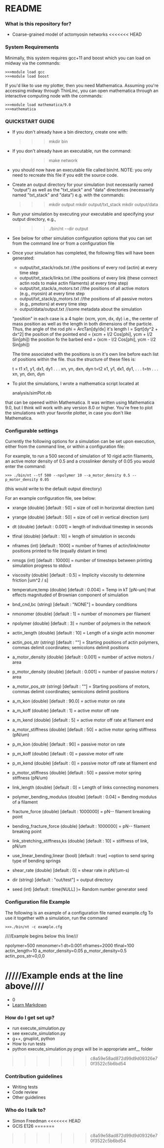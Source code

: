# README #

### What is this repository for? ###

* Coarse-grained model of actomyosin networks
<<<<<<< HEAD

### System Requirements ###
Minimally, this system requires gcc+11 and boost which you can load on midway via the commands:

    >>>module load gcc
    >>>module load boost

If you'd like to use my plotter, then you need Mathematica. 
Assuming you're accessing midway through ThinLinc, you can open mathematica through an interactive
computing node with the commands:

    >>>module load mathematica/9.0
    >>>mathematica

### QUICKSTART GUIDE ###

* If you don't already have a bin directory, create one with:
    
    >>> mkdir bin

* If you don't already have an executable, run the command: 
  
    >>> make network 

* you should now have an executable file called bin/nt. NOTE: you only need to recreate this file if you edit the source
  code.

* Create an output directory for your simulation (not necessarily named "output") as well as the "txt_stack" and "data"
  directories (necessarily named "txt_stack" and "data") e.g. with the commands:

    >>>mkdir output
    >>>mkdir output/txt_stack
    >>>mkdir output/data

* Run your simulation by executing your executable and specifying your output directory, e.g., 
    
    >>>./bin/nt --dir output

* See below for other simulation configuration options that you can set from the command line or from a configuration
  file

* Once your simulation has completed, the following files will have been generated:
    * output/txt_stack/rods.txt //the positions of every rod (actin) at every time step
    * output/txt_stack/links.txt //the positions of every link (these connect actin rods to make actin filaments) at
                                    every time step)
    * output/txt_stack/a_motors.txt //the positions of all active motors (e.g., myosin) at every time step
    * output/txt_stack/p_motors.txt //the positions of all passive motors (e.g., pmotors) at every time step
    * output/data/output.txt //some metadata about the simulation

    "position" in each case is a 4 tuple: (xcm, ycm, dx, dy)
    i.e., the center of mass position as well as the length in both dimensions of the particle. 
    Thus, the angle of the rod phi = ArcTan[dy/dx]
          it's length l = Sqrt[dy^2 + dx^2]
          the position of the pointed end = (xcm + l/2 Cos[phi], ycm + l/2 Sin[phi])
          the position fo the barbed  end = (xcm - l/2 Cos[phi], ycm - l/2 Sin[phi])
    
    The time associated with the positions is on it's own line before each list of positions within the file. 
    thus the structure of these files is:

    t = t1
    x1, y1, dx1, dy1
    .
    .
    .
    xn, yn, dxn, dyn
    t=t2
    x1, y1, dx1, dy1,
    .
    .
    .
    t=tn
    .
    .
    .
    xn, yn, dxn, dyn

* To plot the simulations, I wrote a mathematica script located at 

    analysis/simPlot.nb

 that can be opened within Mathematica. It was written using Mathematica 9.0, but I think will work with any version 8.0
 or higher. You're free to plot the simulations with your favorite plotter, in case you don't like Mathematica.  

### Configurable settings ###

Currently the following options for a simulation can be set upon execution, either from the command line, or within a
configuration file:

For example, to run a 500 second of simulation of 10 rigid actin filaments, an active motor density of 0.5 and a crosslinker density
of 0.05 you would enter the command:

    >>> ./bin/nt --tf 500 --npolymer 10 --a_motor_density 0.5 --p_motor_density 0.05

(this would write to the default output directory)

For an example configuration file, see below:

* xrange (double)  [default : 50] = size of cell in horizontal direction (um)
* yrange (double)  [default : 50] = size of cell in vertical direction (um)
         
* dt (double)  [default : 0.001] = length of individual timestep in seconds
* tfinal (double)  [default : 10] = length of simulation in seconds
* nframes (int)  [default : 1000] = number of frames of actin/link/motor positions printed to file (equally distant in
  time)
* nmsgs (int)  [default : 10000] = number of timesteps between printing simulation progress to stdout
        
* viscosity (double)  [default : 0.5] = Implicity viscosity to determine friction [um^2 / s]
* temperature,temp (double)  [default : 0.004] = Temp in kT [pN-um] that effects magnituded of Brownian component of simulation
* bnd_cnd,bc (string)  [default : "NONE"] = boundary conditions
         
* nmonomer (double)  [default : 1] = number of monomers per filament
* npolymer (double)  [default : 3] = number of polymers in the network
* actin_length (double)  [default : 10] = Length of a single actin monomer
* actin_pos_str (string)   [default : ""] = Starting positions of actin polymers, commas delimit coordinates; semicolons delimit positions
         
* a_motor_density (double)  [default : 0.001] = number of active motors / area
* p_motor_density (double)  [default : 0.001] = number of passive motors / area
* a_motor_pos_str (string)   [default : ""] = Starting positions of motors, commas delimit coordinates; semicolons delimit positions
         
* a_m_kon (double)  [default : 90.0] = active motor on rate
* a_m_koff (double)  [default : 1] = active motor off rate
* a_m_kend (double)  [default : 5] = active motor off rate at filament end
* a_motor_stiffness (double)  [default : 50] = active motor spring stiffness (pN/um)
         
* p_m_kon (double)  [default : 90] = passive motor on rate
* p_m_koff (double)  [default : 0] = passive motor off rate
* p_m_kend (double)  [default : 0] = passive motor off rate at filament end
* p_motor_stiffness (double)  [default : 50] = passive motor spring stiffness (pN/um)
         
* link_length (double)  [default : 0] = Length of links connecting monomers
* polymer_bending_modulus (double)  [default : 0.04] = Bending modulus of a filament
* fracture_force (double)  [default : 1000000] = pN-- filament breaking point
* bending_fracture_force (double)  [default : 1000000] = pN-- filament breaking point
* link_stretching_stiffness,ks (double)  [default : 10] = stiffness of link, pN/um
* use_linear_bending,linear (bool)  [default : true] =option to send spring type of bending springs
* shear_rate (double)  [default : 0] = shear rate in pN/(um-s)
         
* dir (string)  [default : "out/test"] = output directory
* seed (int)  [default : time(NULL] )= Random number generator seed

### Configuration file Example ###
The following is an example of a configuration file named example.cfg 
To use it together with a simulation, run the command
    
    >>>./bin/nt -c example.cfg

////Example begins below this line///

npolymer=500
nmonomer=1
dt=0.001
nframes=2000
tfinal=100
actin_length=10
a_motor_density=0.05
p_motor_density=0.5
actin_pos_str=0,0,0

/////Example ends at the line above////
=======
* 0
* [Learn Markdown](https://bitbucket.org/tutorials/markdowndemo)

### How do I get set up? ###

* run execute_simulation.py
* see execute_simulation.py
* g++, gnuplot, python
* How to run tests
* python execute_simulation.py
  pngs will be in appropriate amf_*_* folder
>>>>>>> c8a59e58ad872d99d9d09326e70f3522c5b6bd54

### Contribution guidelines ###

* Writing tests
* Code review
* Other guidelines

### Who do I talk to? ###

* Simon Freedman
<<<<<<< HEAD
* GCIS E126
=======
>>>>>>> c8a59e58ad872d99d9d09326e70f3522c5b6bd54
